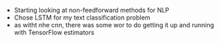 - Starting looking at non-feedforward methods for NLP
- Chose LSTM for my text classification problem
- as witht nhe cnn, there was some wor to do getting it up and running with TensorFlow estimators
